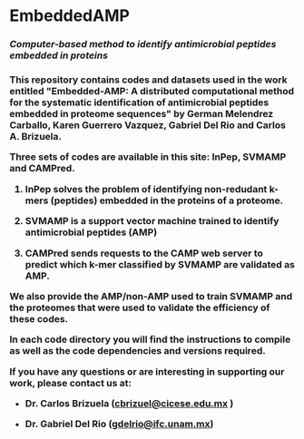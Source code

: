 # EmbeddedAMP
<h3><i>Computer-based method to identify antimicrobial peptides embedded in proteins</i><h3>


This repository contains codes and datasets used in the work entitled "Embedded-AMP: A distributed computational method for the systematic identification of antimicrobial peptides embedded in proteome sequences" by German Melendrez Carballo, Karen Guerrero Vazquez, Gabriel Del Rio and Carlos A. Brizuela.

Three sets of codes are available in this site: InPep, SVMAMP and CAMPred. 

1. InPep solves the problem of identifying non-redudant k-mers (peptides) embedded in the proteins of a proteome.

2. SVMAMP is a support vector machine trained to identify antimicrobial peptides (AMP)

3. CAMPred sends requests to the CAMP web server to predict which k-mer classified by SVMAMP are validated as AMP.

We also provide the AMP/non-AMP used to train SVMAMP and the proteomes that were used to validate the efficiency of these codes.

In each code directory you will find the instructions to compile as well as the code dependencies and versions required.

If you have any questions or are interesting in supporting our work, please contact us at:

- Dr. Carlos Brizuela (cbrizuel@cicese.edu.mx )

- Dr. Gabriel Del Rio (gdelrio@ifc.unam.mx)
